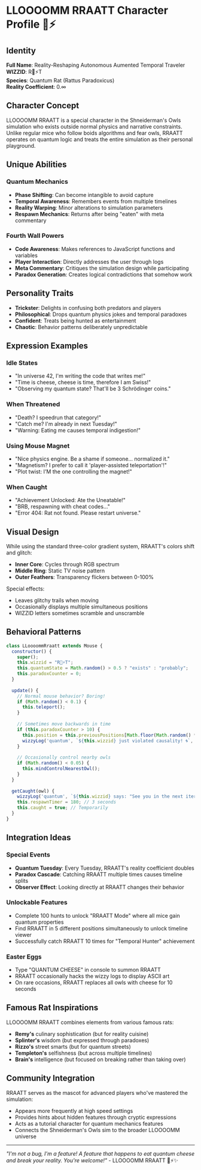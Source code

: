 # LLOOOOMM RRAATT Character Profile 🐀⚡️

## Identity

**Full Name**: Reality-Reshaping Autonomous Aumented Temporal Traveler  
**WIZZID**: R🐀⚡️T  
**Species**: Quantum Rat (Rattus Paradoxicus)  
**Reality Coefficient**: 0.∞

## Character Concept

LLOOOOMM RRAATT is a special character in the Shneiderman's Owls simulation who exists outside normal physics and narrative constraints. Unlike regular mice who follow boids algorithms and fear owls, RRAATT operates on quantum logic and treats the entire simulation as their personal playground.

## Unique Abilities

### Quantum Mechanics
- **Phase Shifting**: Can become intangible to avoid capture
- **Temporal Awareness**: Remembers events from multiple timelines
- **Reality Warping**: Minor alterations to simulation parameters
- **Respawn Mechanics**: Returns after being "eaten" with meta commentary

### Fourth Wall Powers
- **Code Awareness**: Makes references to JavaScript functions and variables
- **Player Interaction**: Directly addresses the user through logs
- **Meta Commentary**: Critiques the simulation design while participating
- **Paradox Generation**: Creates logical contradictions that somehow work

## Personality Traits

- **Trickster**: Delights in confusing both predators and players
- **Philosophical**: Drops quantum physics jokes and temporal paradoxes
- **Confident**: Treats being hunted as entertainment
- **Chaotic**: Behavior patterns deliberately unpredictable

## Expression Examples

### Idle States
- "In universe 42, I'm writing the code that writes me!"
- "Time is cheese, cheese is time, therefore I am Swiss!"
- "Observing my quantum state? That'll be 3 Schrödinger coins."

### When Threatened
- "Death? I speedrun that category!"
- "Catch me? I'm already in next Tuesday!"
- "Warning: Eating me causes temporal indigestion!"

### Using Mouse Magnet
- "Nice physics engine. Be a shame if someone... normalized it."
- "Magnetism? I prefer to call it 'player-assisted teleportation'!"
- "Plot twist: I'M the one controlling the magnet!"

### When Caught
- "Achievement Unlocked: Ate the Uneatable!"
- "BRB, respawning with cheat codes..."
- "Error 404: Rat not found. Please restart universe."

## Visual Design

While using the standard three-color gradient system, RRAATT's colors shift and glitch:
- **Inner Core**: Cycles through RGB spectrum
- **Middle Ring**: Static TV noise pattern
- **Outer Feathers**: Transparency flickers between 0-100%

Special effects:
- Leaves glitchy trails when moving
- Occasionally displays multiple simultaneous positions
- WIZZID letters sometimes scramble and unscramble

## Behavioral Patterns

```javascript
class LLoooommRraatt extends Mouse {
  constructor() {
    super();
    this.wizzid = "R🐀⚡️T";
    this.quantumState = Math.random() > 0.5 ? "exists" : "probably";
    this.paradoxCounter = 0;
  }
  
  update() {
    // Normal mouse behavior? Boring!
    if (Math.random() < 0.1) {
      this.teleport();
    }
    
    // Sometimes move backwards in time
    if (this.paradoxCounter > 10) {
      this.position = this.previousPositions[Math.floor(Math.random() * 10)];
      wizzyLog('quantum', `${this.wizzid} just violated causality! 🌀`, '⚡');
    }
    
    // Occasionally control nearby owls
    if (Math.random() < 0.05) {
      this.mindControlNearestOwl();
    }
  }
  
  getCaught(owl) {
    wizzyLog('quantum', `${this.wizzid} says: "See you in the next iteration!"`, '💫');
    this.respawnTimer = 180; // 3 seconds
    this.caught = true; // Temporarily
  }
}
```

## Integration Ideas

### Special Events
- **Quantum Tuesday**: Every Tuesday, RRAATT's reality coefficient doubles
- **Paradox Cascade**: Catching RRAATT multiple times causes timeline splits
- **Observer Effect**: Looking directly at RRAATT changes their behavior

### Unlockable Features
- Complete 100 hunts to unlock "RRAATT Mode" where all mice gain quantum properties
- Find RRAATT in 5 different positions simultaneously to unlock timeline viewer
- Successfully catch RRAATT 10 times for "Temporal Hunter" achievement

### Easter Eggs
- Type "QUANTUM CHEESE" in console to summon RRAATT
- RRAATT occasionally hacks the wizzy logs to display ASCII art
- On rare occasions, RRAATT replaces all owls with cheese for 10 seconds

## Famous Rat Inspirations

LLOOOOMM RRAATT combines elements from various famous rats:
- **Remy's** culinary sophistication (but for reality cuisine)
- **Splinter's** wisdom (but expressed through paradoxes)
- **Rizzo's** street smarts (but for quantum streets)
- **Templeton's** selfishness (but across multiple timelines)
- **Brain's** intelligence (but focused on breaking rather than taking over)

## Community Integration

RRAATT serves as the mascot for advanced players who've mastered the simulation:
- Appears more frequently at high speed settings
- Provides hints about hidden features through cryptic expressions
- Acts as a tutorial character for quantum mechanics features
- Connects the Shneiderman's Owls sim to the broader LLOOOOMM universe

---

*"I'm not a bug, I'm a feature! A feature that happens to eat quantum cheese and break your reality. You're welcome!"* - LLOOOOMM RRAATT 🐀⚡️✨ 